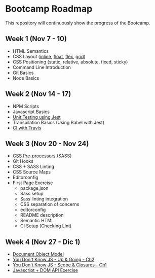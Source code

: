# Bootcamp Roadmap
This repository will continuously show the progress of the Bootcamp.

## Week 1 (Nov 7 - 10)
- HTML Semantics
- CSS Layout ([inline](https://github.com/andrscrrn/hb-layout-inline), [float](https://github.com/andrscrrn/hb-layout-floats), [flex](https://github.com/andrscrrn/hb-layout-flexbox), [grid](https://github.com/andrscrrn/hb-layout-grid))
- CSS Positioning (static, relative, absolute, fixed, sticky)
- Command Line Introduction
- Git Basics
- Node Basics

## Week 2 (Nov 14 - 17)
- NPM Scripts
- Javascript Basics
- [Unit Testing using Jest](https://github.com/andrscrrn/hb-javascript-test-101)
- Transpilation Basics (Using Babel with Jest)
- [CI with Travis](https://github.com/andrscrrn/hb-javascript-test-101)

## Week 3 (Nov 20 - Nov 24)
- [CSS Pre-processors](https://github.com/andrscrrn/hb-layout-flexbox) (SASS)
- Git Hooks
- CSS + SASS Linting
- CSS Source Maps
- Editorconfig
- First Page Exercise
  - package.json
  - Sass setup
  - Sass linting integration
  - CSS separation of concerns
  - editorconfig
  - README description
  - Semantic HTML
  - CI Setup (Checking Lint)

## Week 4 (Nov 27 - Dic 1)
- [Document Object Model](https://developer.mozilla.org/en-US/docs/Web/API/Document_Object_Model)
- [You Don't Know JS - Up & Going - Ch2](https://github.com/getify/You-Dont-Know-JS/blob/master/up%20%26%20going/ch2.md)
- [You Don't Know JS - Scope & Closures - Ch1](https://github.com/getify/You-Dont-Know-JS/blob/master/up%20%26%20going/ch2.md)
- [Javascript + DOM API Exercise](https://github.com/andrscrrn/hb-week4-js-dom)

